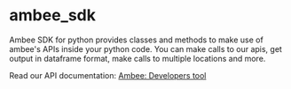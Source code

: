 # ambee_sdk

Ambee SDK for python provides classes and methods to make use of ambee's APIs inside your python code. You can make calls to our apis, get output in dataframe format, make calls to multiple locations and more.



Read our API documentation: [Ambee: Developers tool](https://docs.ambeedata.com/DeveloperTools/)